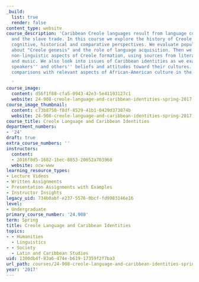 ```yaml
---
_build:
  list: true
  render: false
content_type: website
course_description: 'Caribbean Creole languages result from language contact via colonization
  and the slave trade. In this course we explore the history of Creole languages from
  cognitive, historical and comparative perspectives. We evaluate popular theories
  about "Creole genesis" and the role of language acquisition. Then we explore the
  non-linguistic aspects of Creole formation, using sources from literature, religion
  and music. We also look into issues of Caribbean identities as we examine Creole
  speakers'' and others'' beliefs and attitudes toward their cultures. We also make
  comparisons with relevant aspects of African-American culture in the U.S.

  '
course_image:
  content: d56f1f88-cfa5-0943-42e3-5e41193127c1
  website: 24-908-creole-language-and-caribbean-identities-spring-2017
course_image_thumbnail:
  content: c73b8750-f8df-8529-41b1-0429d373874b
  website: 24-908-creole-language-and-caribbean-identities-spring-2017
course_title: Creole Language and Caribbean Identities
department_numbers:
- '24'
draft: true
extra_course_numbers: ''
instructors:
  content:
  - 2016f8d5-1682-1bec-8853-20052a703968
  website: ocw-www
learning_resource_types:
- Lecture Videos
- Written Assignments
- Presentation Assignments with Examples
- Instructor Insights
legacy_uid: 734b0abf-e237-5576-0bcf-fd9983146e16
level:
- Undergraduate
primary_course_number: '24.908'
term: Spring
title: Creole Language and Caribbean Identities
topics:
- - Humanities
  - Linguistics
- - Society
  - Latin and Caribbean Studies
uid: 1300db4f-83a6-474e-b619-17359f2f7ba3
url_path: courses/24-908-creole-language-and-caribbean-identities-spring-2017
year: '2017'
---
```

